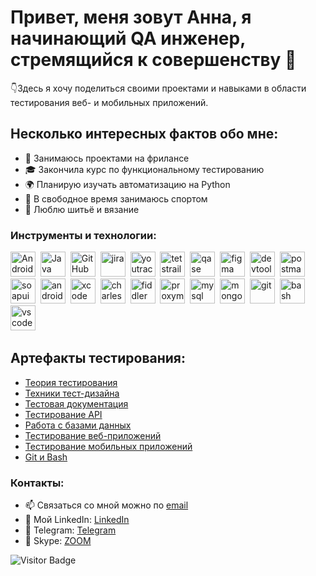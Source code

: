 # Привет, меня зовут Анна, я начинающий QA инженер, стремящийся к совершенству 💫

 👇Здесь я хочу поделиться своими проектами и навыками в области тестирования веб- и мобильных приложений.

## Несколько интересных фактов обо мне:

- 📱 Занимаюсь проектами на фрилансе
- 🎓 Закончила курс по функциональному тестированию
- 🌍 Планирую изучать автоматизацию на Python
- 💪 В свободное время занимаюсь спортом
- 🎨 Люблю шитьё и вязание

### Инструменты и технологии:
<div>
  <img src="https://cdn.jsdelivr.net/gh/devicons/devicon/icons/android/android-original.svg" title="Android" alt="Android" width="40" height="40"/>&nbsp;
  <img src="https://cdn.jsdelivr.net/gh/devicons/devicon/icons/java/java-original.svg" title="Java" alt="Java" width="40" height="40"/>&nbsp;
  <img src="https://cdn.jsdelivr.net/gh/devicons/devicon/icons/github/github-original.svg" title="GitHub" alt="GitHub" width="40" height="40"/>&nbsp;
  <img src="https://cdn.jsdelivr.net/gh/devicons/devicon/icons/jira/jira-original.svg" title="jira" alt="jira" width="40" height="40"/>&nbsp
  <img src="https://upload.wikimedia.org/wikipedia/commons/thumb/8/8d/YouTrack_Icon.svg/1024px-YouTrack_Icon.svg.png?20200803082248" title="youtrack" alt="youtrack" width="40" height="40"/>&nbsp
  <img src="https://codahosted.io/packs/21236/unversioned/assets/LOGO/ba1091c59bab89cd2fd0f289622731fe16113d7b00905abe64759c313a4b73b76c1b0426076ed76cb74752234c734131df46992d5b8b48fc13e264240e4f7119f736cfeb64df36ded54b5cbf6198b9cadedf18dd0cac5c7dbcd16e6336c29363cd1292ba" title="testrail" alt="tetstrail" width="40" height="40"/>&nbsp
  <img src="https://luna1.co/eb0187.png" title="qase" alt="qase" width="40" height="40"/>&nbsp
  <img src="https://cdn.jsdelivr.net/gh/devicons/devicon/icons/figma/figma-original.svg" title="figma" alt="figma" width="40" height="40"/>&nbsp
  <img src="https://d33wubrfki0l68.cloudfront.net/38b5c953a4667366685d55db55d057c86db1fc54/a0fdc/static/acae6b24d940347661ca901ea07f47c1/chrome-dev-logo-icon.png" title="devtools" alt="devtools" width="40" height="40"/>&nbsp
  <img src="https://seeklogo.com/images/P/postman-logo-0087CA0D15-seeklogo.com.png" title="postman" alt="postman" width="40" height="40"/>&nbsp
  <img src="https://static0.smartbear.co/smartbearbrand/media/images/home/soapui-icon.svg" title="soapui" alt="soapui" width="40" height="40"/>&nbsp
  <img src="https://cdn.jsdelivr.net/gh/devicons/devicon/icons/androidstudio/androidstudio-original.svg" title="android-studio" alt="android-studio" width="40" height="40"/>&nbsp
  <img src="https://cdn.jsdelivr.net/gh/devicons/devicon/icons/xcode/xcode-original.svg" title="xcode" alt="xcode" width="40" height="40"/>&nbsp
  <img src="https://cdn.icon-icons.com/icons2/3053/PNG/512/charles_proxy_macos_bigsur_icon_190302.png" title="charles-proxy" alt="charles-proxy" width="40" height="40"/>&nbsp
  <img src="https://www.megaleechers.com/storage/Fiddler-Everywhere-Icon.png" title="fiddler" alt="fiddler" width="40" height="40"/>&nbsp
  <img src="https://pbs.twimg.com/profile_images/1589614420766126080/slAIVDtr_400x400.jpg" title="proxyman" alt="proxyman" width="40" height="40"/>&nbsp
  <img src="https://cdn.jsdelivr.net/gh/devicons/devicon/icons/mysql/mysql-original.svg" title="mysql" alt="mysql" width="40" height="40"/>&nbsp
  <img src="https://cdn.jsdelivr.net/gh/devicons/devicon/icons/mongodb/mongodb-original.svg" title="mongodb" alt="mongodb" width="40" height="40"/>&nbsp
  <img src="https://cdn.jsdelivr.net/gh/devicons/devicon/icons/git/git-original.svg" title="git" alt="git" width="40" height="40"/>&nbsp
  <img src="https://upload.wikimedia.org/wikipedia/commons/thumb/4/4b/Bash_Logo_Colored.svg/1024px-Bash_Logo_Colored.svg.png?20180723054350" title="bash" alt="bash" width="40" height="40"/>&nbsp
  <img src="https://cdn.jsdelivr.net/gh/devicons/devicon/icons/vscode/vscode-original.svg" title="vscode" alt="vscode" width="40" height="40"/>&nbsp
</div>

## Артефакты тестирования:

- <a href="https://github.com/Sushkova88/theory/blob/main/README.md">Теория тестирования</a>
- <a href="https://github.com/Sushkova88/design/blob/main/README.md">Техники тест-дизайна</a>
- <a href="https://github.com/Sushkova88/docs/blob/main/README.md">Тестовая документация</a>
- <a href="https://github.com/Sushkova88/api/blob/main/README.md">Тестирование API</a>
- <a href="https://github.com/Sushkova88/database/blob/main/README.md">Работа с базами данных</a>
- <a href="https://github.com/Sushkova88/-web/blob/main/README.md">Тестирование веб-приложений</a>
- <a href="https://github.com/Sushkova88/mobile/blob/main/README.md"> Тестирование мобильных приложений</a>
- <a href="https://github.com/Sushkova88/git_bash/blob/main/README.md"> Git и Bash </a>

### Контакты:

- 📫 Связаться со мной можно по [email](mailto:petryaeva280488@gmail.com)
- 🔗 Мой LinkedIn: [LinkedIn](https://www.linkedin.com/in/your-linkedin-id)
- 💌 Telegram: [Telegram](https://t.me/anna88sushkova)
- 💬 Skype: [ZOOM](https://us05web.zoom.us/meeting#/upcoming)

![Visitor Badge](https://visitor-badge.laobi.icu/badge?page_id=your-github-username.your-github-username)